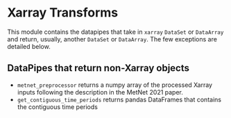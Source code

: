 # Xarray Transforms

This module contains the datapipes that take in
`xarray` `DataSet` or `DataArray` and return, usually,
another `DataSet` or `DataArray`. The few exceptions are detailed
below.

## DataPipes that return non-Xarray objects

- `metnet_preprocessor` returns a numpy array of the processed Xarray inputs following the description in the MetNet
  2021 paper.
- `get_contiguous_time_periods` returns pandas DataFrames that contains the contiguous time periods
